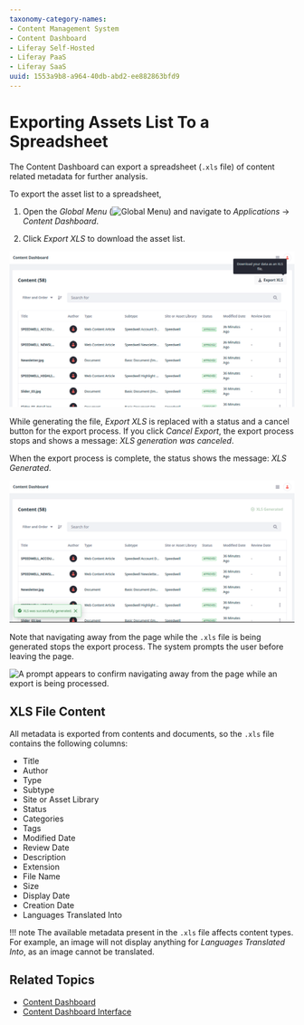 ```yaml
---
taxonomy-category-names:
- Content Management System
- Content Dashboard
- Liferay Self-Hosted
- Liferay PaaS
- Liferay SaaS
uuid: 1553a9b8-a964-40db-abd2-ee882863bfd9
---
```


# Exporting Assets List To a Spreadsheet

The Content Dashboard can export a spreadsheet (`.xls` file) of content related metadata for further analysis.

To export the asset list to a spreadsheet,

1. Open the *Global Menu* (![Global Menu](../../images/icon-applications-menu.png)) and navigate to *Applications* &rarr; *Content Dashboard*.

1. Click *Export XLS* to download the asset list.

![Click the Export XLS button to begin the export process.](./exporting-the-assets-list-to-a-spreadsheet/images/01.png)

While generating the file, *Export XLS* is replaced with a status and a cancel button for the export process. If you click *Cancel Export*, the export process stops and shows a message: *XLS generation was canceled*.

When the export process is complete, the status shows the message: *XLS Generated*.

![Once the export process begins, it can be cancelled by clicking Cancel Export.](./exporting-the-assets-list-to-a-spreadsheet/images/02.png)

Note that navigating away from the page while the `.xls` file is being generated stops the export process. The system prompts the user before leaving the page.

![A prompt appears to confirm navigating away from the page while an export is being processed.](./exporting-the-assets-list-to-a-spreadsheet/images/03.png)

## XLS File Content

All metadata is exported from contents and documents, so the `.xls` file contains the following columns:

- Title
- Author
- Type
- Subtype
- Site or Asset Library
- Status
- Categories
- Tags
- Modified Date
- Review Date
- Description
- Extension
- File Name
- Size
- Display Date
- Creation Date
- Languages Translated Into

!!! note
    The available metadata present in the `.xls` file affects content types. For example, an image will not display anything for *Languages Translated Into*, as an image cannot be translated.

## Related Topics

- [Content Dashboard](../content-dashboard.md)
- [Content Dashboard Interface](./content-dashboard-interface.md)
